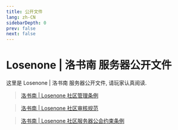 ```yaml
---
title: 公开文件
lang: zh-CN
sidebarDepth: 0
prev: false
next: false
---
```


# Losenone | 洛书南 服务器公开文件

这里是 Losenone | 洛书南 服务器公开文件, 请玩家认真阅读.

> [洛书南 | Losenone 社区管理条例](./moderation_rules.md)

> [洛书南 | Losenone 社区审核规范](./review_rules.md)

> [洛书南 | Losenone 社区服务器公会约束条例](./guild_rules.md)
